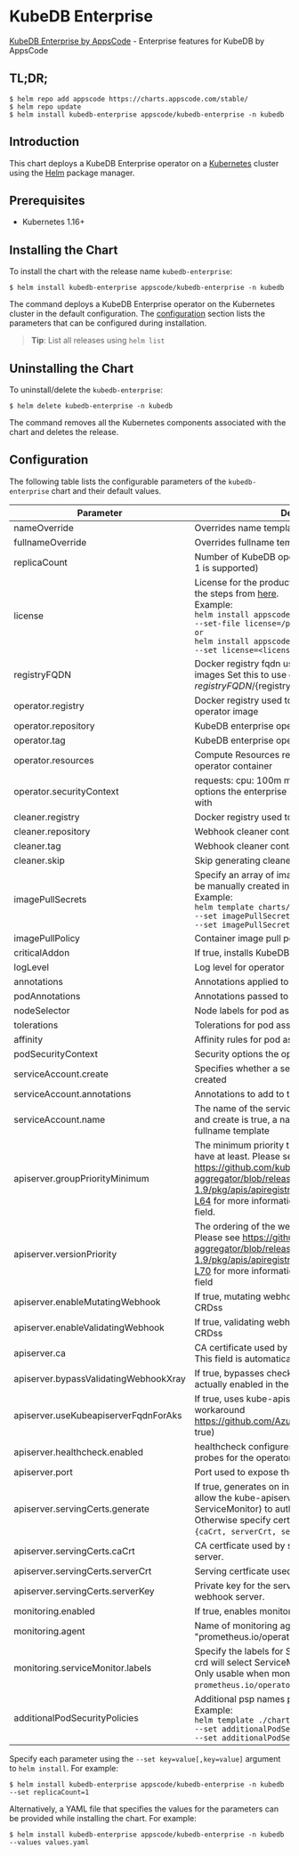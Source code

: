 # KubeDB Enterprise

[KubeDB Enterprise by AppsCode](https://github.com/kubedb) - Enterprise features for KubeDB by AppsCode

## TL;DR;

```console
$ helm repo add appscode https://charts.appscode.com/stable/
$ helm repo update
$ helm install kubedb-enterprise appscode/kubedb-enterprise -n kubedb
```

## Introduction

This chart deploys a KubeDB Enterprise operator on a [Kubernetes](http://kubernetes.io) cluster using the [Helm](https://helm.sh) package manager.

## Prerequisites

- Kubernetes 1.16+

## Installing the Chart

To install the chart with the release name `kubedb-enterprise`:

```console
$ helm install kubedb-enterprise appscode/kubedb-enterprise -n kubedb
```

The command deploys a KubeDB Enterprise operator on the Kubernetes cluster in the default configuration. The [configuration](#configuration) section lists the parameters that can be configured during installation.

> **Tip**: List all releases using `helm list`

## Uninstalling the Chart

To uninstall/delete the `kubedb-enterprise`:

```console
$ helm delete kubedb-enterprise -n kubedb
```

The command removes all the Kubernetes components associated with the chart and deletes the release.

## Configuration

The following table lists the configurable parameters of the `kubedb-enterprise` chart and their default values.

|               Parameter               |                                                                                                                                                                                 Description                                                                                                                                                                                  |                                Default                                |
|---------------------------------------|------------------------------------------------------------------------------------------------------------------------------------------------------------------------------------------------------------------------------------------------------------------------------------------------------------------------------------------------------------------------------|-----------------------------------------------------------------------|
| nameOverride                          | Overrides name template                                                                                                                                                                                                                                                                                                                                                      | `""`                                                                  |
| fullnameOverride                      | Overrides fullname template                                                                                                                                                                                                                                                                                                                                                  | `""`                                                                  |
| replicaCount                          | Number of KubeDB operator replicas to create (only 1 is supported)                                                                                                                                                                                                                                                                                                           | `1`                                                                   |
| license                               | License for the product. Get a license by following the steps from [here](https://stash.run/docs/latest/setup/install/enterprise#get-a-trial-license). <br> Example: <br> `helm install appscode/kubedb-enterprise \` <br> `--set-file license=/path/to/license/file` <br> `or` <br> `helm install appscode/kubedb-enterprise \` <br> `--set license=<license file content>` | `""`                                                                  |
| registryFQDN                          | Docker registry fqdn used to pull KubeDB related images Set this to use docker registry hosted at ${registryFQDN}/${registry}/${image}                                                                                                                                                                                                                                       | `""`                                                                  |
| operator.registry                     | Docker registry used to pull KubeDB enterprise operator image                                                                                                                                                                                                                                                                                                                | `kubedb`                                                              |
| operator.repository                   | KubeDB enterprise operator container image                                                                                                                                                                                                                                                                                                                                   | `kubedb-enterprise`                                                   |
| operator.tag                          | KubeDB enterprise operator container image tag                                                                                                                                                                                                                                                                                                                               | `v0.11.0`                                                             |
| operator.resources                    | Compute Resources required by the enterprise operator container                                                                                                                                                                                                                                                                                                              | `{}`                                                                  |
| operator.securityContext              | requests: cpu: 100m memory: 128Mi Security options the enterprise operator container should run with                                                                                                                                                                                                                                                                         | `{}`                                                                  |
| cleaner.registry                      | Docker registry used to pull Webhook cleaner image                                                                                                                                                                                                                                                                                                                           | `appscode`                                                            |
| cleaner.repository                    | Webhook cleaner container image                                                                                                                                                                                                                                                                                                                                              | `kubectl`                                                             |
| cleaner.tag                           | Webhook cleaner container image tag                                                                                                                                                                                                                                                                                                                                          | `v1.16`                                                               |
| cleaner.skip                          | Skip generating cleaner YAML                                                                                                                                                                                                                                                                                                                                                 | `false`                                                               |
| imagePullSecrets                      | Specify an array of imagePullSecrets. Secrets must be manually created in the namespace. <br> Example: <br> `helm template charts/kubedb-enterprise \` <br> `--set imagePullSecrets[0].name=sec0 \` <br> `--set imagePullSecrets[1].name=sec1`                                                                                                                               | `[]`                                                                  |
| imagePullPolicy                       | Container image pull policy                                                                                                                                                                                                                                                                                                                                                  | `IfNotPresent`                                                        |
| criticalAddon                         | If true, installs KubeDB operator as critical addon                                                                                                                                                                                                                                                                                                                          | `false`                                                               |
| logLevel                              | Log level for operator                                                                                                                                                                                                                                                                                                                                                       | `3`                                                                   |
| annotations                           | Annotations applied to operator deployment                                                                                                                                                                                                                                                                                                                                   | `{}`                                                                  |
| podAnnotations                        | Annotations passed to operator pod(s).                                                                                                                                                                                                                                                                                                                                       | `{}`                                                                  |
| nodeSelector                          | Node labels for pod assignment                                                                                                                                                                                                                                                                                                                                               | `{"beta.kubernetes.io/arch":"amd64","beta.kubernetes.io/os":"linux"}` |
| tolerations                           | Tolerations for pod assignment                                                                                                                                                                                                                                                                                                                                               | `[]`                                                                  |
| affinity                              | Affinity rules for pod assignment                                                                                                                                                                                                                                                                                                                                            | `{}`                                                                  |
| podSecurityContext                    | Security options the operator pod should run with.                                                                                                                                                                                                                                                                                                                           | `{}`                                                                  |
| serviceAccount.create                 | Specifies whether a service account should be created                                                                                                                                                                                                                                                                                                                        | `true`                                                                |
| serviceAccount.annotations            | Annotations to add to the service account                                                                                                                                                                                                                                                                                                                                    | `{}`                                                                  |
| serviceAccount.name                   | The name of the service account to use. If not set and create is true, a name is generated using the fullname template                                                                                                                                                                                                                                                       | ``                                                                    |
| apiserver.groupPriorityMinimum        | The minimum priority the webhook api group should have at least. Please see https://github.com/kubernetes/kube-aggregator/blob/release-1.9/pkg/apis/apiregistration/v1beta1/types.go#L58-L64 for more information on proper values of this field.                                                                                                                            | `10000`                                                               |
| apiserver.versionPriority             | The ordering of the webhook api inside of the group. Please see https://github.com/kubernetes/kube-aggregator/blob/release-1.9/pkg/apis/apiregistration/v1beta1/types.go#L66-L70 for more information on proper values of this field                                                                                                                                         | `15`                                                                  |
| apiserver.enableMutatingWebhook       | If true, mutating webhook is configured for KubeDB CRDss                                                                                                                                                                                                                                                                                                                     | `true`                                                                |
| apiserver.enableValidatingWebhook     | If true, validating webhook is configured for KubeDB CRDss                                                                                                                                                                                                                                                                                                                   | `true`                                                                |
| apiserver.ca                          | CA certificate used by the Kubernetes api server. This field is automatically assigned by the operator.                                                                                                                                                                                                                                                                      | `not-ca-cert`                                                         |
| apiserver.bypassValidatingWebhookXray | If true, bypasses checks that validating webhook is actually enabled in the Kubernetes cluster.                                                                                                                                                                                                                                                                              | `false`                                                               |
| apiserver.useKubeapiserverFqdnForAks  | If true, uses kube-apiserver FQDN for AKS cluster to workaround https://github.com/Azure/AKS/issues/522 (default true)                                                                                                                                                                                                                                                       | `true`                                                                |
| apiserver.healthcheck.enabled         | healthcheck configures the readiness and liveliness probes for the operator pod.                                                                                                                                                                                                                                                                                             | `false`                                                               |
| apiserver.port                        | Port used to expose the operator apiserver                                                                                                                                                                                                                                                                                                                                   | `8443`                                                                |
| apiserver.servingCerts.generate       | If true, generates on install/upgrade the certs that allow the kube-apiserver (and potentially ServiceMonitor) to authenticate operators pods. Otherwise specify certs in `apiserver.servingCerts.{caCrt, serverCrt, serverKey}`.                                                                                                                                            | `true`                                                                |
| apiserver.servingCerts.caCrt          | CA certficate used by serving certificate of webhook server.                                                                                                                                                                                                                                                                                                                 | `""`                                                                  |
| apiserver.servingCerts.serverCrt      | Serving certficate used by webhook server.                                                                                                                                                                                                                                                                                                                                   | `""`                                                                  |
| apiserver.servingCerts.serverKey      | Private key for the serving certificate used by webhook server.                                                                                                                                                                                                                                                                                                              | `""`                                                                  |
| monitoring.enabled                    | If true, enables monitoring KubeDB operator                                                                                                                                                                                                                                                                                                                                  | `false`                                                               |
| monitoring.agent                      | Name of monitoring agent ("prometheus.io" or "prometheus.io/operator" or "prometheus.io/builtin")                                                                                                                                                                                                                                                                            | `""`                                                                  |
| monitoring.serviceMonitor.labels      | Specify the labels for ServiceMonitor. Prometheus crd will select ServiceMonitor using these labels. Only usable when monitoring agent is `prometheus.io/operator`.                                                                                                                                                                                                          | `{}`                                                                  |
| additionalPodSecurityPolicies         | Additional psp names passed to operator <br> Example: <br> `helm template ./chart/kubedb-enterprise \` <br> `--set additionalPodSecurityPolicies[0]=abc \` <br> `--set additionalPodSecurityPolicies[1]=xyz`                                                                                                                                                                 | `[]`                                                                  |


Specify each parameter using the `--set key=value[,key=value]` argument to `helm install`. For example:

```console
$ helm install kubedb-enterprise appscode/kubedb-enterprise -n kubedb --set replicaCount=1
```

Alternatively, a YAML file that specifies the values for the parameters can be provided while
installing the chart. For example:

```console
$ helm install kubedb-enterprise appscode/kubedb-enterprise -n kubedb --values values.yaml
```
